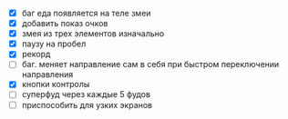 - [x] баг еда появляется на теле змеи
- [x] добавить показ очков
- [x] змея из трех элементов изначально
- [x] паузу на пробел
- [x] рекорд
- [ ] баг. меняет направление сам в себя при быстром переключении направления
- [x] кнопки контролы
- [ ] суперфуд через каждые 5 фудов
- [ ] приспособить для узких экранов